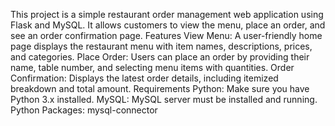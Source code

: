 This project is a simple restaurant order management web application using Flask and MySQL. It allows customers to view the menu, place an order, and see an order confirmation page.
Features
View Menu: A user-friendly home page displays the restaurant menu with item names, descriptions, prices, and categories.
Place Order: Users can place an order by providing their name, table number, and selecting menu items with quantities.
Order Confirmation: Displays the latest order details, including itemized breakdown and total amount.
Requirements
Python: Make sure you have Python 3.x installed.
MySQL: MySQL server must be installed and running.
Python Packages: mysql-connector
